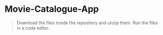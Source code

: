 # Movie-Catalogue-App

> Download the files inside the repository and unzip them.
> Run the files in a code editor.
